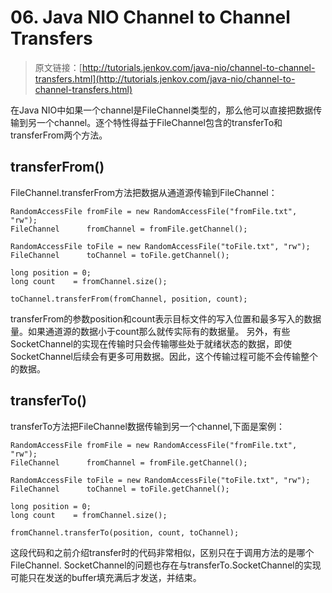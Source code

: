 # 06. Java NIO Channel to Channel Transfers

> 原文链接：[http://tutorials.jenkov.com/java-nio/channel-to-channel-transfers.html](http://tutorials.jenkov.com/java-nio/channel-to-channel-transfers.html)

<!-- toc -->
在Java NIO中如果一个channel是FileChannel类型的，那么他可以直接把数据传输到另一个channel。逐个特性得益于FileChannel包含的transferTo和transferFrom两个方法。
## transferFrom()
FileChannel.transferFrom方法把数据从通道源传输到FileChannel：
```
RandomAccessFile fromFile = new RandomAccessFile("fromFile.txt", "rw");
FileChannel      fromChannel = fromFile.getChannel();

RandomAccessFile toFile = new RandomAccessFile("toFile.txt", "rw");
FileChannel      toChannel = toFile.getChannel();

long position = 0;
long count    = fromChannel.size();

toChannel.transferFrom(fromChannel, position, count);
```
transferFrom的参数position和count表示目标文件的写入位置和最多写入的数据量。如果通道源的数据小于count那么就传实际有的数据量。
另外，有些SocketChannel的实现在传输时只会传输哪些处于就绪状态的数据，即使SocketChannel后续会有更多可用数据。因此，这个传输过程可能不会传输整个的数据。
## transferTo()
transferTo方法把FileChannel数据传输到另一个channel,下面是案例：
```
RandomAccessFile fromFile = new RandomAccessFile("fromFile.txt", "rw");
FileChannel      fromChannel = fromFile.getChannel();

RandomAccessFile toFile = new RandomAccessFile("toFile.txt", "rw");
FileChannel      toChannel = toFile.getChannel();

long position = 0;
long count    = fromChannel.size();

fromChannel.transferTo(position, count, toChannel);
```
这段代码和之前介绍transfer时的代码非常相似，区别只在于调用方法的是哪个FileChannel.
SocketChannel的问题也存在与transferTo.SocketChannel的实现可能只在发送的buffer填充满后才发送，并结束。